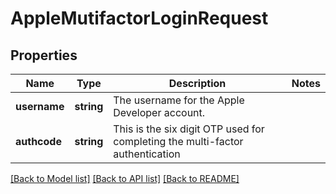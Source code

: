 # AppleMutifactorLoginRequest

## Properties
Name | Type | Description | Notes
------------ | ------------- | ------------- | -------------
**username** | **string** | The username for the Apple Developer account. | 
**authcode** | **string** | This is the six digit OTP used for completing the multi-factor authentication | 

[[Back to Model list]](../README.md#documentation-for-models) [[Back to API list]](../README.md#documentation-for-api-endpoints) [[Back to README]](../README.md)

